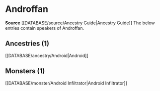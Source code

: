 ﻿---
id: '62'
name: Androffan
rarity: Rare
rus_type_level: null
source: '[[DATABASE/source/Ancestry Guide|Ancestry Guide]]'
trait:
- '[[DATABASE/trait/Rare|Rare]]'
type: Language

---
# Androffan

**Source** [[DATABASE/source/Ancestry Guide|Ancestry Guide]] 
The below entries contain speakers of Androffan.

## Ancestries (1)

[[DATABASE/ancestry/Android|Android]]

## Monsters (1)

[[DATABASE/monster/Android Infiltrator|Android Infiltrator]]